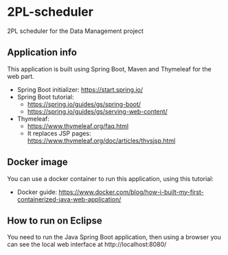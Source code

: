 # 2PL-scheduler

2PL scheduler for the Data Management project

## Application info

This application is built using Spring Boot, Maven and Thymeleaf for the web part.

- Spring Boot initializer: https://start.spring.io/
- Spring Boot tutorial:
	- https://spring.io/guides/gs/spring-boot/
	- https://spring.io/guides/gs/serving-web-content/
- Thymeleaf:
	- https://www.thymeleaf.org/faq.html 
	- It replaces JSP pages: https://www.thymeleaf.org/doc/articles/thvsjsp.html

## Docker image

You can use a docker container to run this application, using this tutorial:

- Docker guide: https://www.docker.com/blog/how-i-built-my-first-containerized-java-web-application/

## How to run on Eclipse

You need to run the Java Spring Boot application, then using a browser you can see the local web interface at http://localhost:8080/

